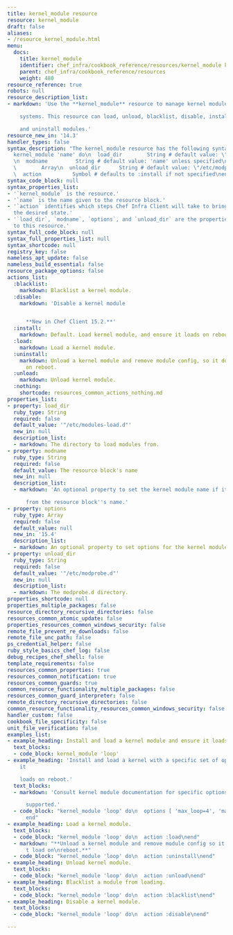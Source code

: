 ```yaml
---
title: kernel_module resource
resource: kernel_module
draft: false
aliases:
- /resource_kernel_module.html
menu:
  docs:
    title: kernel_module
    identifier: chef_infra/cookbook_reference/resources/kernel_module kernel_module
    parent: chef_infra/cookbook_reference/resources
    weight: 480
resource_reference: true
robots: null
resource_description_list:
- markdown: 'Use the **kernel_module** resource to manage kernel modules on Linux

    systems. This resource can load, unload, blacklist, disable, install,

    and uninstall modules.'
resource_new_in: '14.3'
handler_types: false
syntax_description: "The kernel_module resource has the following syntax:\n\n``` ruby\n\
  kernel_module 'name' do\n  load_dir        String # default value: \"/etc/modules-load.d\"\
  \n  modname         String # default value: 'name' unless specified\n  options \
  \        Array\n  unload_dir      String # default value: \"/etc/modprobe.d\"\n\
  \  action          Symbol # defaults to :install if not specified\nend\n```"
syntax_code_block: null
syntax_properties_list:
- '`kernel_module` is the resource.'
- '`name` is the name given to the resource block.'
- '`action` identifies which steps Chef Infra Client will take to bring the node into
  the desired state.'
- '`load_dir`, `modname`, `options`, and `unload_dir` are the properties available
  to this resource.'
syntax_full_code_block: null
syntax_full_properties_list: null
syntax_shortcode: null
registry_key: false
nameless_apt_update: false
nameless_build_essential: false
resource_package_options: false
actions_list:
  :blacklist:
    markdown: Blacklist a kernel module.
  :disable:
    markdown: 'Disable a kernel module


      **New in Chef Client 15.2.**'
  :install:
    markdown: Default. Load kernel module, and ensure it loads on reboot.
  :load:
    markdown: Load a kernel module.
  :uninstall:
    markdown: Unload a kernel module and remove module config, so it doesn't load
      on reboot.
  :unload:
    markdown: Unload kernel module.
  :nothing:
    shortcode: resources_common_actions_nothing.md
properties_list:
- property: load_dir
  ruby_type: String
  required: false
  default_value: '"/etc/modules-load.d"'
  new_in: null
  description_list:
  - markdown: The directory to load modules from.
- property: modname
  ruby_type: String
  required: false
  default_value: The resource block's name
  new_in: null
  description_list:
  - markdown: 'An optional property to set the kernel module name if it differs

      from the resource block''s name.'
- property: options
  ruby_type: Array
  required: false
  default_value: null
  new_in: '15.4'
  description_list:
  - markdown: An optional property to set options for the kernel module.
- property: unload_dir
  ruby_type: String
  required: false
  default_value: '"/etc/modprobe.d"'
  new_in: null
  description_list:
  - markdown: The modprobe.d directory.
properties_shortcode: null
properties_multiple_packages: false
resource_directory_recursive_directories: false
resources_common_atomic_update: false
properties_resources_common_windows_security: false
remote_file_prevent_re_downloads: false
remote_file_unc_path: false
ps_credential_helper: false
ruby_style_basics_chef_log: false
debug_recipes_chef_shell: false
template_requirements: false
resources_common_properties: true
resources_common_notification: true
resources_common_guards: true
common_resource_functionality_multiple_packages: false
resources_common_guard_interpreter: false
remote_directory_recursive_directories: false
common_resource_functionality_resources_common_windows_security: false
handler_custom: false
cookbook_file_specificity: false
unit_file_verification: false
examples_list:
- example_heading: Install and load a kernel module and ensure it loads on reboot.
  text_blocks:
  - code_block: kernel_module 'loop'
- example_heading: 'Install and load a kernel with a specific set of options and ensure
    it

    loads on reboot.'
  text_blocks:
  - markdown: 'Consult kernel module documentation for specific options that are

      supported.'
  - code_block: "kernel_module 'loop' do\n  options [ 'max_loop=4', 'max_part=8' ]\n\
      end"
- example_heading: Load a kernel module.
  text_blocks:
  - code_block: "kernel_module 'loop' do\n  action :load\nend"
  - markdown: "**Unload a kernel module and remove module config so it doesn\u2019\
      t load on\nreboot.**"
  - code_block: "kernel_module 'loop' do\n  action :uninstall\nend"
- example_heading: Unload kernel module.
  text_blocks:
  - code_block: "kernel_module 'loop' do\n  action :unload\nend"
- example_heading: Blacklist a module from loading.
  text_blocks:
  - code_block: "kernel_module 'loop' do\n  action :blacklist\nend"
- example_heading: Disable a kernel module.
  text_blocks:
  - code_block: "kernel_module 'loop' do\n  action :disable\nend"

---
```

